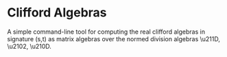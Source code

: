 # Clifford Algebras

A simple command-line tool for computing the real clifford algebras in signature (s,t) as matrix algebras over the normed division algebras \u211D, \u2102, \u210D.

